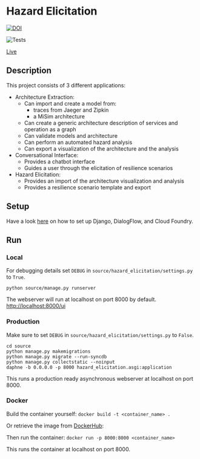 # Hazard Elicitation

[![DOI](https://zenodo.org/badge/329960258.svg)](https://zenodo.org/badge/latestdoi/329960258)

![Tests](https://github.com/Cambio-Project/hazard-elicitation/workflows/Tests/badge.svg)

[Live](https://hazardelicitation.eu-gb.mybluemix.net/ui/)

## Description

This project consists of 3 different applications:
- Architecture Extraction:
  - Can import and create a model from:
    - traces from Jaeger and Zipkin
    - a MiSim architecture
  - Can create a generic architecture description of services and operation as a graph
  - Can validate models and architecture
  - Can perform an automated hazard analysis
  - Can export a visualization of the architecture and the analysis
- Conversational Interface:
  - Provides a chatbot interface
  - Guides a user through the elicitation of resilience scenarios
- Hazard Elicitation:
  - Provides an import of the architecture visualization and analysis
  - Provides a resilience scenario template and export

## Setup

Have a look [here](https://github.com/Cambio-Project/hazard-elicitation/blob/master/docs/wiki/setup.md) 
on how to set up Django, DialogFlow, and Cloud Foundry.

## Run

### Local

For debugging details set `DEBUG` in `source/hazard_elicitation/settings.py` to `True`.

`python source/manage.py runserver`

The webserver will run at localhost on port 8000 by default.
[http://localhost:8000/ui](http://localhost:8000/ui)

### Production 

Make sure to set `DEBUG` in `source/hazard_elicitation/settings.py` to `False`.

```
cd source
python manage.py makemigrations
python manage.py migrate --run-syncdb
python manage.py collectstatic --noinput
daphne -b 0.0.0.0 -p 8000 hazard_elicitation.asgi:application
```

This runs a production ready asynchronous webserver at localhost on port 8000.

### Docker

Build the container yourself:
` docker build -t <container_name> . `

Or retrieve the image from [DockerHub](https://hub.docker.com/repository/docker/styinx/hazard_elicitation_slim):

Then run the container:
`docker run -p 8000:8000 <container_name>`

This runs the container at localhost on port 8000.
